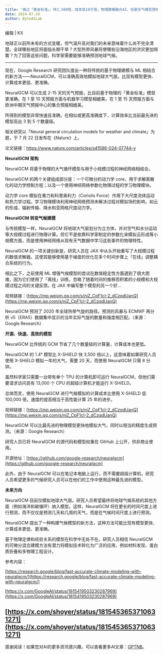 ```yaml
---
title: '强过「黄金标准」，快3,500倍，成本低10万倍，物理建模融合AI，谷歌天气模型登Nature'
date: 2024-07-24
author: ByteAILab
---
```


编辑 | KX

地球正以前所未有的方式变暖，但气温升高对我们的未来意味着什么尚不完全清楚。全球哪些地区将面临长期干旱？大型热带风暴将使哪些沿海地区的洪灾更加频繁？为了回答这些问题，科学家需要能够准确预测地球气候。

---


现在，Google Research 研究团队提出一种将传统的基于物理建模与 ML 相结合的新方法——NeuralGCM，可以准确高效地模拟地球大气层。比现有模型更快、计算成本更低、更准确。

NeuralGCM 可以生成 2-15 天的天气预报，比目前基于物理的「黄金标准」模型更准确。在 1 至 10 天预报方面与机器学习模型相媲美，在 1 至 15 天预报方面与欧洲中期天气预报中心的集合预报相媲美。

所得到的模型非常快速且准确，在相似或更高准确度下，计算效率比当前最先进的模型高出 3 到 5 个数量级。

相关研究以「Neural general circulation models for weather and climate」为题，于 7 月 22 日发布在《Nature》上。

论文链接：https://www.nature.com/articles/s41586-024-07744-y

**NeuralGCM 架构**

NeuralGCM 将基于物理的大气循环模型与用于小规模过程的神经网络相结合。

NeuralGCM 的两个关键组成部分是：一个可微分的动力学 core，用于求解离散化的动力学控制方程；以及一个使用神经网络参数化物理过程的学习物理模块。

动力学 core 模拟在重力和科里奥利力（Coriolis Force）作用下大尺度流体运动和热力学过程。学习物理模块利用神经网络预测未解决过程对模拟场的影响，如云的形成、辐射传输、降水和亚网格尺度动力学。

**NeuralGCM 转变气候建模**

与传统模型一样，NeuralGCM 将地球大气层划分为立方体，并对空气和水分运动等大规模过程进行物理计算。但它不是依靠科学家制定的参数化来模拟云形成等小规模方面，而是使用神经网络从现有天气数据中学习这些事件的物理特性。

NeuralGCM 的一项关键创新是，研究人员在 JAX 中从头开始重写了大规模过程的数值求解器。这使其能够使用基于梯度的优化在多个时间步骤上「在线」调整耦合系统的行为。

相比之下，之前使用 ML 增强气候模型的尝试在数值稳定性方面遇到了很大困难，因为它们使用了「离线」训练，忽略了随着时间的推移而积累的小规模和大规模过程之间的关键反馈。在 JAX 中编写整个模型的另一个好...

视频链接：[https://mp.weixin.qq.com/s/niZ_CpF1cI-2_dCzqdUanQ](https://mp.weixin.qq.com/s/niZ_CpF1cI-2_dCzqdUanQ)

NeuralGCM 预测了 2020 年全球热带气旋的路径。预测的风暴与 ECMWF 再分析 v5（ERA5）数据集中显示的当年实际气旋的数量和强度相匹配。（来源：Google Research）

**开源、快速、高效的模型**

NeuralGCM 比传统的 GCM 节省了几个数量级的计算量，计算成本也更低。

NeuralGCM 的 1.4° 模型比 X-SHiELD 快 3,500 倍以上，这意味着如果研究人员使用 X-SHiELD 模拟一年的大气，需要 20 天，而使用 NeuralGCM 只需 8 分钟。

虽然科学家只需要一台带有单个 TPU 的计算机即可运行 NeuralGCM，但他们需要请求访问具有 13,000 个 CPU 的超级计算机才能运行 X-SHiELD。

总体而言，使用 NeuralGCM 进行气候模拟的计算成本比使用 X-SHiELD 低 100,000 倍，速度的提高相当于高性能计算 25 年的进步。

视频链接：[https://mp.weixin.qq.com/s/niZ_CpF1cI-2_dCzqdUanQ](https://mp.weixin.qq.com/s/niZ_CpF1cI-2_dCzqdUanQ)

NeuralGCM 可以比最先进的物理模型更快地模拟大气，同时以相当的精度生成预测。（来源：Google Research）

研究人员已将 NeuralGCM 的源代码和模型权重在 GitHub 上公开，供非商业使用。

开源地址：[https://github.com/google-research/neuralgcm](https://github.com/google-research/neuralgcm)

此外，由于 NeuralGCM 可以在笔记本电脑上运行，而不需要超级计算机，研究人员希望更多的气候研究人员可以在他们的工作中使用这种最先进的模型。

**未来方向**

NeuralGCM 目前仅模拟地球大气层。研究人员希望最终将地球气候系统的其他方面（例如海洋和碳循环）纳入模型。这样，NeuralGCM 将在更长的时间尺度上进行预测，而不仅仅是预测几天和几周的天气，而是在气候时间尺度上进行预测。

NeuralGCM 提出了一种构建气候模型的新方法，这种方法可能比现有模型更快、计算成本更低、更准确。

基于物理定律和经验关系的模型在科学中无处不在。研究人员相信 NeuralGCM 的可微分混合建模方法有潜力将模拟技术转化为广泛的应用，例如材料发现、蛋白质折叠和多物理工程设计。

参考内容：

[https://research.google/blog/fast-accurate-climate-modeling-with-neuralgcm/](https://research.google/blog/fast-accurate-climate-modeling-with-neuralgcm/)

[https://x.com/GoogleAI/status/1815419503230287969](https://x.com/GoogleAI/status/1815419503230287969)

[https://x.com/shoyer/status/1815453653710631271](https://x.com/shoyer/status/1815453653710631271)
---
感谢阅读！如果您对AI的更多资讯感兴趣，可以查看更多AI文章：[GPTNB](https://gptnb.com)。